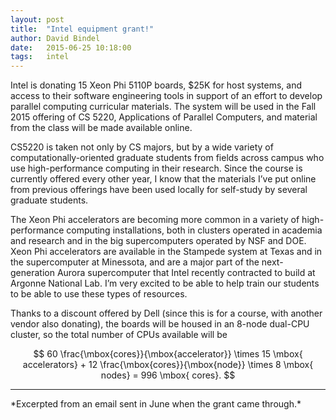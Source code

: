 ```yaml
---
layout: post
title:  "Intel equipment grant!"
author: David Bindel
date:   2015-06-25 10:18:00
tags:   intel
---
```


Intel is donating 15 Xeon Phi 5110P boards, $25K for host systems, and
access to their software engineering tools in support of an effort to
develop parallel computing curricular materials.  The system will be
used in the Fall 2015 offering of CS 5220, Applications of Parallel
Computers, and material from the class will be made available online.

CS5220 is taken not only by CS majors, but by a wide variety of
computationally-oriented graduate students from fields across campus
who use high-performance computing in their research.  Since the
course is currently offered every other year, I know that the
materials I’ve put online from previous offerings have been used
locally for self-study by several graduate students.

The Xeon Phi accelerators are becoming more common in a variety of
high-performance computing installations, both in clusters operated in
academia and research and in the big supercomputers operated by NSF
and DOE.  Xeon Phi accelerators are available in the Stampede system
at Texas and in the supercomputer at Minessota, and are a major part
of the next-generation Aurora supercomputer that Intel recently
contracted to build at Argonne National Lab.  I’m very excited to be
able to help train our students to be able to use these types of
resources.

Thanks to a discount offered by Dell (since this is for a course, with
another vendor also donating), the boards will be housed in an 8-node
dual-CPU cluster, so the total number of CPUs available will be

$$
  60 \frac{\mbox{cores}}{\mbox{accelerator}} \times
  15 \mbox{ accelerators} +
  12 \frac{\mbox{cores}}{\mbox{node}} \times
  8 \mbox{ nodes} = 996 \mbox{ cores}.
$$

<hr/>
*Excerpted from an email sent in June when the grant came through.*
